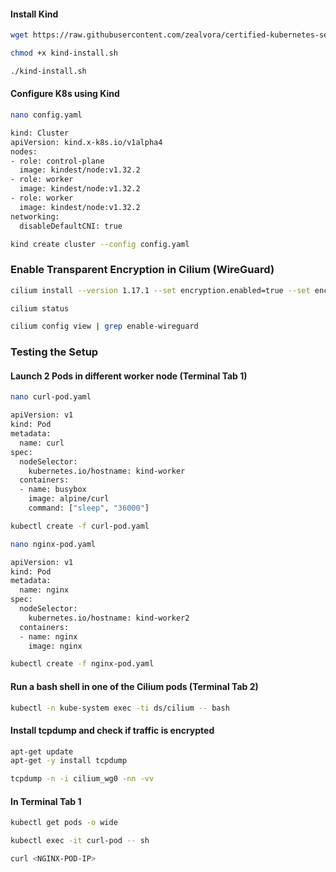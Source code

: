 #### Install Kind
```sh
wget https://raw.githubusercontent.com/zealvora/certified-kubernetes-security-specialist/refs/heads/main/domain-3-minimize-microservice-vulnerability/kind-install.sh

chmod +x kind-install.sh

./kind-install.sh
```
#### Configure K8s using Kind

```sh
nano config.yaml
```
```sh
kind: Cluster
apiVersion: kind.x-k8s.io/v1alpha4
nodes:
- role: control-plane
  image: kindest/node:v1.32.2
- role: worker
  image: kindest/node:v1.32.2
- role: worker
  image: kindest/node:v1.32.2
networking:
  disableDefaultCNI: true
```
```sh
kind create cluster --config config.yaml
```

### Enable Transparent Encryption in Cilium (WireGuard)
```sh
cilium install --version 1.17.1 --set encryption.enabled=true --set encryption.type=wireguard

cilium status

cilium config view | grep enable-wireguard
```
### Testing the Setup

#### Launch 2 Pods in different worker node (Terminal Tab 1)

```sh
nano curl-pod.yaml
```
```sh
apiVersion: v1
kind: Pod
metadata:
  name: curl
spec:
  nodeSelector:
    kubernetes.io/hostname: kind-worker
  containers:
  - name: busybox
    image: alpine/curl
    command: ["sleep", "36000"]
```
```sh
kubectl create -f curl-pod.yaml
```
```sh
nano nginx-pod.yaml
```

```sh
apiVersion: v1
kind: Pod
metadata:
  name: nginx
spec:
  nodeSelector:
    kubernetes.io/hostname: kind-worker2
  containers:
  - name: nginx
    image: nginx
```

```sh
kubectl create -f nginx-pod.yaml
```

#### Run a bash shell in one of the Cilium pods (Terminal Tab 2)
```sh
kubectl -n kube-system exec -ti ds/cilium -- bash
```

#### Install tcpdump and check if traffic is encrypted 
```sh
apt-get update
apt-get -y install tcpdump
```
```sh
tcpdump -n -i cilium_wg0 -nn -vv
```


#### In Terminal Tab 1
```sh
kubectl get pods -o wide

kubectl exec -it curl-pod -- sh

curl <NGINX-POD-IP>
```
